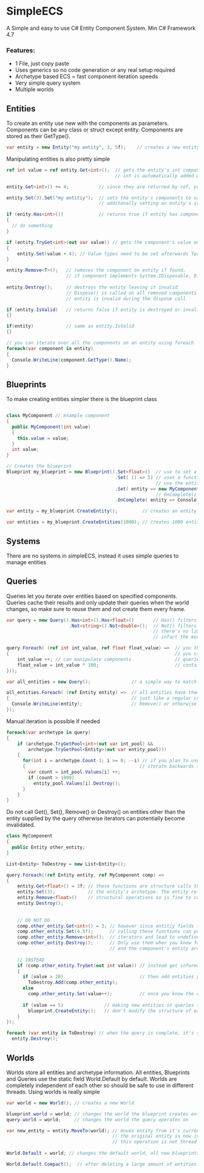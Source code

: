 # SimpleECS
A Simple and easy to use C# Entity Component System.
Min C# Framework 4.7

### Features:
* 1 File, just copy paste
* Uses generics so no code generation or any real setup required
* Archetype based ECS = fast component iteration speeds
* Very simple query system
* Multiple worlds

## Entities
To create an entity use new with the components as parameters.
Components can be any class or struct except entity.
Components are stored as their GetType().
```C#
var entity = new Entity("my entity", 3, 5f);    // creates a new entity with components
```

Manipulating entities is also pretty simple
```C#
ref int value = ref entity.Get<int>();  // gets the entity's int component by ref value. 
                                        // int is automatically added with default values if not found.

entity.Get<int>() += 4;           // since they are returned by ref, you can assign values directly

entity.Set(3).Set("my entitiy");  // sets the entity's components to values. Component is added if not already on entity
                                  // additonally setting an entity's string component sets it's ToString() function

if (enity.Has<int>())             // returns true if entity has component
{
  // do something
}

if (entity.TryGet<int>(out var value)) // gets the component's value on entity, returns false if not found
{
    entity.Set(value + 4); // Value types need to be set afterwards for changes to take place
}

entity.Remove<T>();   // removes the component on entity if found.
                      // if component implements System.IDisposable, Dispose() is called when component is removed
                    
entity.Destroy();     // destroys the entity leaving it invalid
                      // Dispose() is called on all removed components that implement System.IDisposable
                      // entity is invalid during the dispose call

if (entity.IsValid)   // returns false if entity is destroyed or invalid
{}

if(entity)            // same as entity.IsValid
{}

// you can iterate over all the components on an entity using foreach
foreach(var component in entity)
{
  Console.WriteLine(component.GetType().Name);
}

```
## Blueprints
To make creating entities simpler there is the blueprint class
```C#

class MyComponent // example component
{
  public MyComponent(int value)
  {
    this.value = value;
  }
  int value;
}

// Creates the blueprint
Blueprint my_blueprint = new Blueprint().Set<float>()  // use to set a component with default values
                                        .Set( () => 5) // uses a function to generate a component and set it on the entity
                                                       // use the entity function to retrieve previously added components
                                        .Set( entity => new MyComponent(entity.Get<int>()) 
                                                       // OnComplete() is called after all components have been added
                                        .OnComplete( entity => Console.WriteLine($"{entity} spawned"); 

var entity = my_blueprint.CreateEntity();         // creates an entity with components set by blueprint

var entities = my_blueprint.CreateEntities(1000); // creates 1000 entities with components set by blueprint
```
## Systems

There are no systems in simpleECS, instead it uses simple queries to manage entities


## Queries

Queries let you iterate over entities based on specified components.
Queries cache their results and only update their queries when the world changes,
so make sure to reuse them and not create them every frame.

```C#
var query = new Query().Has<int>().Has<float>()       // Has() filters entities to those with components
                       .Not<string>().Not<double>();  // Not() filters for those that do not
                                                      // there's no limit to the amount of filters you can add
                                                      // infact the more specific the better

query.Foreach( (ref int int_value, ref float float_value) =>  // you then use the foreach function to update your components
{                                                             // you can use up to 8 components in the query
    int_value ++; // can manipulate components                // queries operate only on entities that match both the query and 
    float_value = int_value * 100;                            // contains all the components in the foreach function
}));

var all_entities = new Query();               // a simple way to match all entities is to make a query with no filters

all_entities.Foreach( (ref Entity entity) =>  // all entities have themselves as components which can be accessed in queries
{                                             // just like a regular component. It's for this reason you should not Set(),
  Console.WriteLine(entity);                  // Remove() or otherwise alter an entity's entity component
});
```

Manual iteration is possible if needed
```C#
foreach(var archetype in query)
{
    if (archetype.TryGetPool<int>(out var int_pool) &&
        archetype.TryGetPool<Entity>(out var entity_pool)))
    {
      for(int i = archetype.Count-1; i >= 0; --i) // if you plan to use get, set, remove, destroy or make new entities
      {                                          // iterate backwards so the iterators don't become invalidated
        var count = int_pool.Values[i] ++;
        if (count > 1000)
          entity_pool.Values[i].Destroy();
      }   
    }
}
```

Do not call Get(), Set(), Remove() or Destroy() on entities other than the entity supplied by the query 
otherwise iterators can potentially become invalidated.
```C#
class MyComponent
{
  public Entity other_entity;
}

List<Entity> ToDestroy = new List<Entity>();

query.Foreach((ref Entity entity, ref MyComponent comp) =>
{
    entity.Get<float>() = 3f; // these functions are structure calls that can potentially change
    entity.Set(3);            // the entity's archetype. The entity ref provided by the query supports
    entity.Remove<float>()    // structural operations so is fine to call them
    entity.Destroy();
    
    
    // DO NOT DO
    comp.other_entity.Get<int>() = 3; // however since entitiy fields from components can potentially be anything,
    comp.other_entity.Set(4.5f);      // calling these functions can possibly invalidate the query's 
    comp.other_entity.Remove<int>();  // iterators and lead to undefined behaviour.
    comp.other_entity.Destroy();      // Only use them when you know for certain that the query archetypes 
                                      // and the component's entity archetype do not overlap
    
    // INSTEAD
    if (comp.other_entity.TryGet(out int value)) // instead get information from it with try get first
    {
      if (value > 20)                            // then add entities you want to change to a list
        ToDestroy.Add(comp.other_entity);
      else
        comp.other_entity.Set(value++);          // once you know the component exists, it's safe to call set or get
        
      if (value == 5)               // making new entities in queries should be safe,so long as they
        blueprint.CreateEntity();   // don't modify the structure of existing entities in the process
    }
});

foreach (var entity in ToDestroy) // when the query is complete, it's safe to do to the entities what you wish
  entity.Destroy();
```

## Worlds

Worlds store all entities and archetype information.
All entities, Blueprints and Queries use the static field World.Default by default.
Worlds are completely independent of each other so should be safe to use in different threads.
Using worlds is really simple
```C#
var world = new World(); // creates a new World

blueprint.world = world; // changes the world the blueprint creates entities in
query.world = world;     // changes the world the query operates on

var new_entity = entity.MoveTo(world); // moves entity from it's current world to it's new world and returns the entity's new value in that world
                                       // the original entity is now invalid
                                       // this operation is not thread safe, so all worlds should be synced to the main thread before hand
                                       
World.Default = world; // changes the default world, all new blueprints, new queries and new entities will use this world instead

World.Default.Compact();  // after deleting a large amount of entities or components, you can call Compact() to resize the backing arrays
```
